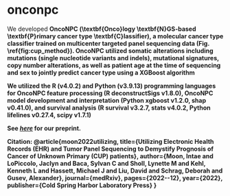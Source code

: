 # onconpc
We developed <b>OncoNPC (\textbf{Onco}logy \textbf{N}GS-based \textbf{P}rimary cancer type \textbf{C}lassifier), a molecular cancer type classifier trained on multicenter targeted panel sequencing data (Fig. \ref{fig:cup_method}). OncoNPC utilized somatic alterations including mutations (single nucleotide variants and indels), mutational signatures, copy number alterations, as well as patient age at the time of sequencing and sex to jointly predict cancer type using a XGBoost algorithm

We utilized the R (v4.0.2) and Python (v3.9.13) programming languages for OncoNPC feature processing (R deconstructSigs v1.8.0), OncoNPC model development and interpretation (Python xgboost v1.2.0, shap v0.41.0), and survival analysis (R survival v3.2.7, stats v4.0.2, Python lifelines v0.27.4, scipy v1.7.1)

See <a href="https://www.medrxiv.org/content/10.1101/2022.12.22.22283696v1"><em>here</em></a> for our preprint.

Citation:
@article{moon2022utilizing,
  title={Utilizing Electronic Health Records (EHR) and Tumor Panel Sequencing to Demystify Prognosis of Cancer of Unknown Primary (CUP) patients},
  author={Moon, Intae and LoPiccolo, Jaclyn and Baca, Sylvan C and Sholl, Lynette M and Kehl, Kenneth L and Hassett, Michael J and Liu, David and Schrag, Deborah and Gusev, Alexander},
  journal={medRxiv},
  pages={2022--12},
  year={2022},
  publisher={Cold Spring Harbor Laboratory Press}
}
